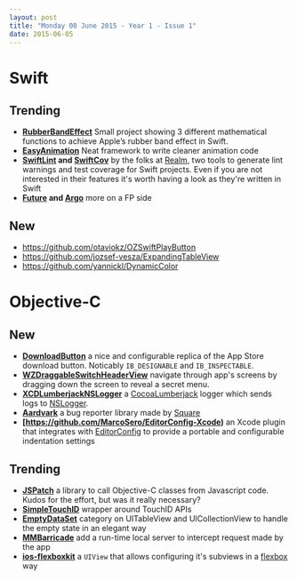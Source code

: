 ```yaml
---
layout: post
title: "Monday 08 June 2015 - Year 1 - Issue 1"
date: 2015-06-05
---
```


# Swift

## Trending

* **[RubberBandEffect](https://github.com/Produkt/RubberBandEffect)** Small project showing 3 different mathematical functions to achieve Apple’s rubber band effect in Swift.
* **[EasyAnimation](https://github.com/icanzilb/EasyAnimation)** Neat framework to write cleaner animation code
* **[SwiftLint](https://github.com/realm/SwiftLint) and [SwiftCov](https://github.com/realm/SwiftCov)** by the folks at [Realm](https://realm.io/), two tools to generate lint warnings and test coverage for Swift projects. Even if you are not interested in their features it's worth having a look as they're written in Swift
* **[Future](https://github.com/nghialv/Future) and [Argo](https://github.com/thoughtbot/Argo)** more on a FP side

## New

* https://github.com/otaviokz/OZSwiftPlayButton
* https://github.com/jozsef-vesza/ExpandingTableView
* https://github.com/yannickl/DynamicColor

# Objective-C

## New

* **[DownloadButton](https://github.com/PavelKatunin/DownloadButton)** a nice and configurable replica of the App Store download button. Noticably `IB_DESIGNABLE` and `IB_INSPECTABLE`.
* **[WZDraggableSwitchHeaderView](https://github.com/wongzigii/WZDraggableSwitchHeaderView)** navigate through app's screens by dragging down the screen to reveal a secret menu.
* **[XCDLumberjackNSLogger](https://github.com/0xced/XCDLumberjackNSLogger)** a [CocoaLumberjack](https://github.com/CocoaLumberjack/CocoaLumberjack) logger which sends logs to [NSLogger](https://github.com/fpillet/NSLogger).
* **[Aardvark](https://github.com/square/Aardvark)** a bug reporter library made by [Square](http://square.github.io/)
* **[https://github.com/MarcoSero/EditorConfig-Xcode)** an Xcode plugin that integrates with [EditorConfig](http://editorconfig.org/) to provide a portable and configurable indentation settings

## Trending

* **[JSPatch](https://github.com/bang590/JSPatch)** a library to call Objective-C classes from Javascript code. Kudos for the effort, but was it really necessary?
* **[SimpleTouchID](https://github.com/liu044100/SmileTouchID)** wrapper around TouchID APIs
* **[EmptyDataSet](https://github.com/dzenbot/DZNEmptyDataSet)** category on UITableView and UICollectionView to handle the empty state in an elegant way
* **[MMBarricade](https://github.com/mutualmobile/MMBarricade)** add a run-time local server to intercept request made by the app
* **[ios-flexboxkit](https://github.com/alexdrone/ios-flexboxkit)** a `UIView` that allows configuring it's subviews in a [flexbox](https://css-tricks.com/snippets/css/a-guide-to-flexbox/) way

